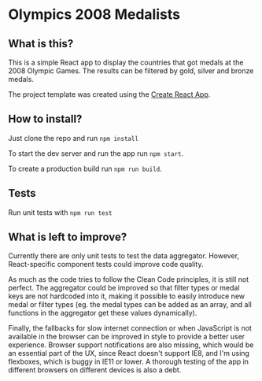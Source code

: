# Olympics 2008 Medalists

## What is this?
This is a simple React app to display the countries that got medals at the 2008 Olympic Games. The results can be filtered by gold, silver and bronze medals.

The project template was created using the [Create React App](https://github.com/facebookincubator/create-react-app).

## How to install?
Just clone the repo and run `npm install`

To start the dev server and run the app run `npm start`.

To create a production build run `npm run build`.

## Tests
Run unit tests with `npm run test`

## What is left to improve?
Currently there are only unit tests to test the data aggregator. However, React-specific component tests could improve code quality.

As much as the code tries to follow the Clean Code principles, it is still not perfect. The aggregator could be improved so that filter types or medal keys are not hardcoded into it, making it possible to easily introduce new medal or filter types (eg. the medal types can be added as an array, and all functions in the aggregator get these values dynamically).

Finally, the fallbacks for slow internet connection or when JavaScript is not available in the browser can be improved in style to provide a better user experience. Browser support notifications are also missing, which would be an essential part of the UX, since React doesn't support IE8, and I'm using flexboxes, which is buggy in IE11 or lower. A thorough testing of the app in different browsers on different devices is also a debt.